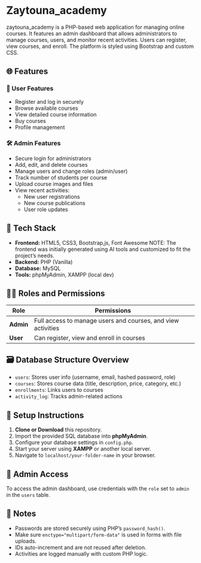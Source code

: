 # Zaytouna_academy
zaytouna_academy is a PHP-based web application for managing online courses. It features an admin dashboard that allows administrators to manage courses, users, and monitor recent activities. Users can register, view courses, and enroll. The platform is styled using Bootstrap and custom CSS.  


## 🌐 Features

### 👤 User Features
- Register and log in securely
- Browse available courses
- View detailed course information
- Buy courses
- Profile management

### 🛠️ Admin Features
- Secure login for administrators
- Add, edit, and delete courses
- Manage users and change roles (admin/user)
- Track number of students per course
- Upload course images and files
- View recent activities:
  - New user registrations
  - New course publications
  - User role updates

## 🧱 Tech Stack

- **Frontend:** HTML5, CSS3, Bootstrap,js, Font Awesome
NOTE: The frontend was initially generated using AI tools and customized to fit the project’s needs.
- **Backend:** PHP (Vanilla)
- **Database:** MySQL
- **Tools:** phpMyAdmin, XAMPP (local dev)

## 🧑‍💻 Roles and Permissions

| Role      | Permissions |
|-----------|-------------|
| **Admin** | Full access to manage users and courses, and view activities |
| **User**  | Can register, view and enroll in courses |

## 🗃️ Database Structure Overview

- `users`: Stores user info (username, email, hashed password, role)
- `courses`: Stores course data (title, description, price, category, etc.)
- `enrollments`: Links users to courses
- `activity_log`: Tracks admin-related actions

## 📌 Setup Instructions

1. **Clone or Download** this repository.
2. Import the provided SQL database into **phpMyAdmin**.
3. Configure your database settings in `config.php`.
4. Start your server using **XAMPP** or another local server.
5. Navigate to `localhost/your-folder-name` in your browser.

## 🔐 Admin Access

To access the admin dashboard, use credentials with the `role` set to `admin` in the `users` table.

## 📑 Notes

- Passwords are stored securely using PHP’s `password_hash()`.
- Make sure `enctype="multipart/form-data"` is used in forms with file uploads.
- IDs auto-increment and are not reused after deletion.
- Activities are logged manually with custom PHP logic.




